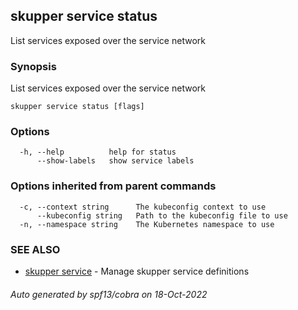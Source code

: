 ## skupper service status

List services exposed over the service network

### Synopsis

List services exposed over the service network

```
skupper service status [flags]
```

### Options

```
  -h, --help          help for status
      --show-labels   show service labels
```

### Options inherited from parent commands

```
  -c, --context string      The kubeconfig context to use
      --kubeconfig string   Path to the kubeconfig file to use
  -n, --namespace string    The Kubernetes namespace to use
```

### SEE ALSO

* [skupper service](skupper_service.md)	 - Manage skupper service definitions

###### Auto generated by spf13/cobra on 18-Oct-2022
